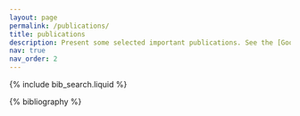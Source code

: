 ```yaml
---
layout: page
permalink: /publications/
title: publications
description: Present some selected important publications. See the [Google Scholar](https://scholar.google.com/citations?user=RDwnNsQAAAAJ) for more details.
nav: true
nav_order: 2
---
```


<!-- _pages/publications.md -->

<!-- Bibsearch Feature -->

{% include bib_search.liquid %}

<div class="publications">

{% bibliography %}

</div>
